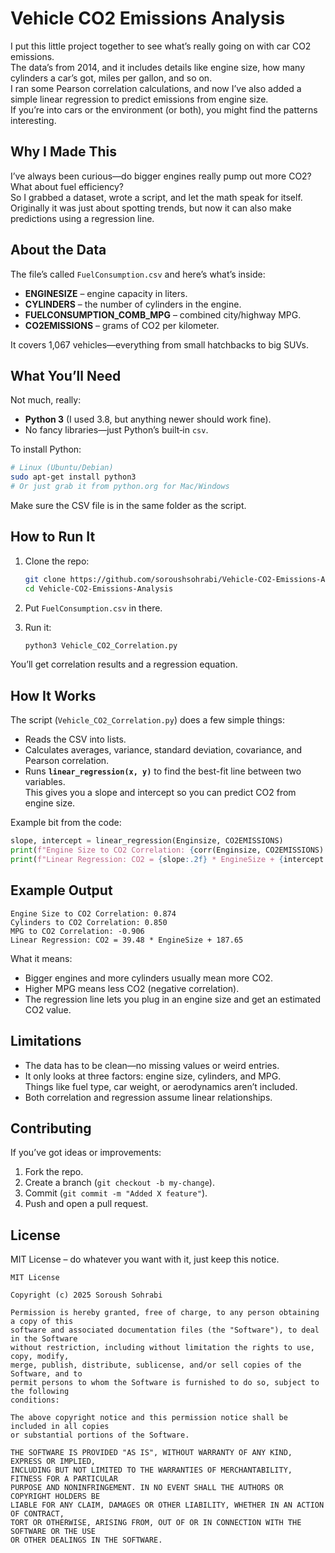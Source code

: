 # Vehicle CO2 Emissions Analysis

I put this little project together to see what’s really going on with car CO2 emissions.  
The data’s from 2014, and it includes details like engine size, how many cylinders a car’s got, miles per gallon, and so on.  
I ran some Pearson correlation calculations, and now I’ve also added a simple linear regression to predict emissions from engine size.  
If you’re into cars or the environment (or both), you might find the patterns interesting.

## Why I Made This

I’ve always been curious—do bigger engines really pump out more CO2? What about fuel efficiency?  
So I grabbed a dataset, wrote a script, and let the math speak for itself.  
Originally it was just about spotting trends, but now it can also make predictions using a regression line.

## About the Data

The file’s called `FuelConsumption.csv` and here’s what’s inside:
- **ENGINESIZE** – engine capacity in liters.
- **CYLINDERS** – the number of cylinders in the engine.
- **FUELCONSUMPTION_COMB_MPG** – combined city/highway MPG.
- **CO2EMISSIONS** – grams of CO2 per kilometer.

It covers 1,067 vehicles—everything from small hatchbacks to big SUVs.

## What You’ll Need

Not much, really:
- **Python 3** (I used 3.8, but anything newer should work fine).
- No fancy libraries—just Python’s built‑in `csv`.

To install Python:
```bash
# Linux (Ubuntu/Debian)
sudo apt-get install python3
# Or just grab it from python.org for Mac/Windows
```

Make sure the CSV file is in the same folder as the script.

## How to Run It

1. Clone the repo:
   ```bash
   git clone https://github.com/soroushsohrabi/Vehicle-CO2-Emissions-Analysis.git
   cd Vehicle-CO2-Emissions-Analysis
   ```

2. Put `FuelConsumption.csv` in there.

3. Run it:
   ```bash
   python3 Vehicle_CO2_Correlation.py
   ```

You’ll get correlation results and a regression equation.

## How It Works

The script (`Vehicle_CO2_Correlation.py`) does a few simple things:
- Reads the CSV into lists.
- Calculates averages, variance, standard deviation, covariance, and Pearson correlation.
- Runs **`linear_regression(x, y)`** to find the best-fit line between two variables.  
  This gives you a slope and intercept so you can predict CO2 from engine size.

Example bit from the code:
```python
slope, intercept = linear_regression(Enginsize, CO2EMISSIONS)
print(f"Engine Size to CO2 Correlation: {corr(Enginsize, CO2EMISSIONS):.3f}")
print(f"Linear Regression: CO2 = {slope:.2f} * EngineSize + {intercept:.2f}")
```

## Example Output

```
Engine Size to CO2 Correlation: 0.874
Cylinders to CO2 Correlation: 0.850
MPG to CO2 Correlation: -0.906
Linear Regression: CO2 = 39.48 * EngineSize + 187.65
```

What it means:
- Bigger engines and more cylinders usually mean more CO2.
- Higher MPG means less CO2 (negative correlation).
- The regression line lets you plug in an engine size and get an estimated CO2 value.

## Limitations

- The data has to be clean—no missing values or weird entries.
- It only looks at three factors: engine size, cylinders, and MPG.  
  Things like fuel type, car weight, or aerodynamics aren’t included.
- Both correlation and regression assume linear relationships.

## Contributing

If you’ve got ideas or improvements:
1. Fork the repo.
2. Create a branch (`git checkout -b my-change`).
3. Commit (`git commit -m "Added X feature"`).
4. Push and open a pull request.

## License

MIT License – do whatever you want with it, just keep this notice.

```text
MIT License

Copyright (c) 2025 Soroush Sohrabi

Permission is hereby granted, free of charge, to any person obtaining a copy of this
software and associated documentation files (the "Software"), to deal in the Software
without restriction, including without limitation the rights to use, copy, modify,
merge, publish, distribute, sublicense, and/or sell copies of the Software, and to
permit persons to whom the Software is furnished to do so, subject to the following
conditions:

The above copyright notice and this permission notice shall be included in all copies
or substantial portions of the Software.

THE SOFTWARE IS PROVIDED "AS IS", WITHOUT WARRANTY OF ANY KIND, EXPRESS OR IMPLIED,
INCLUDING BUT NOT LIMITED TO THE WARRANTIES OF MERCHANTABILITY, FITNESS FOR A PARTICULAR
PURPOSE AND NONINFRINGEMENT. IN NO EVENT SHALL THE AUTHORS OR COPYRIGHT HOLDERS BE
LIABLE FOR ANY CLAIM, DAMAGES OR OTHER LIABILITY, WHETHER IN AN ACTION OF CONTRACT,
TORT OR OTHERWISE, ARISING FROM, OUT OF OR IN CONNECTION WITH THE SOFTWARE OR THE USE
OR OTHER DEALINGS IN THE SOFTWARE.
```
